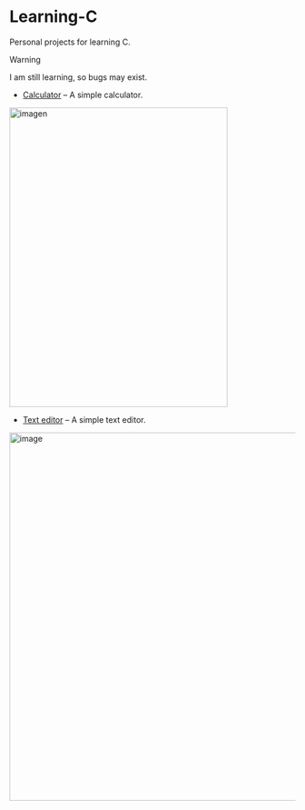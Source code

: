 # Learning-C
Personal projects for learning C.

> [!WARNING]  
> I am still learning, so bugs may exist.

- [Calculator](calculadora.c)  – A simple calculator.

<img width="384" height="527" alt="imagen" src="https://github.com/user-attachments/assets/325f73aa-4281-41cc-9294-10d6763a9e17" />

- [Text editor](texter.c)  – A simple text editor.

<img width="825" height="648" alt="image" src="https://github.com/user-attachments/assets/bb4c5a32-a259-4169-9adb-16d27e54873b" />



